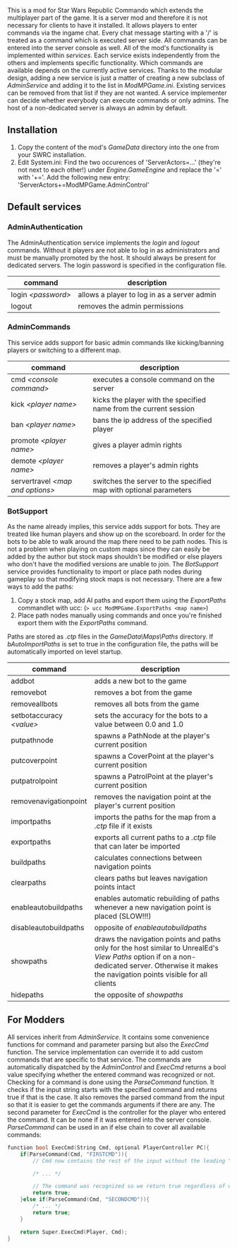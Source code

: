 This is a mod for Star Wars Republic Commando which extends the multiplayer part of the game. It is a server mod and therefore it is not necessary for clients to have it installed.
It allows players to enter commands via the ingame chat. Every chat message starting with a '/' is treated as a command which is executed server side. All commands can be entered into the server console as well.
All of the mod's functionality is implemented within _services_. Each service exists independently from the others and implements specific functionality. Which commands are available depends on the currently active services.
Thanks to the modular design, adding a new service is just a matter of creating a new subclass of _AdminService_ and adding it to the list in _ModMPGame.ini_. Existing services can be removed from that list if they are not wanted.
A service implementer can decide whether everybody can execute commands or only admins. The host of a non-dedicated server is always an admin by default.

## Installation

1. Copy the content of the mod's _GameData_ directory into the one from your SWRC installation.
2. Edit System.ini: Find the two occurences of 'ServerActors=...' (they're not next to each other!) under _Engine.GameEngine_ and replace the '=' with '+='. Add the following new entry: 'ServerActors+=ModMPGame.AdminControl'

## Default services

### AdminAuthentication

The AdminAuthentication service implements the _login_ and _logout_ commands. Without it players are not able to log in as administrators and must be manually promoted by the host. It should always be present for dedicated servers.
The login password is specified in the configuration file.

| command              | description  |
|----------------------|--------------|
| login _&lt;password>_| allows a player to log in as a server admin |
| logout               | removes the admin permissions |

### AdminCommands

This service adds support for basic admin commands like kicking/banning players or switching to a different map.

| command                              | description  |
|--------------------------------------|--------------|
| cmd _&lt;console command>_           | executes a console command on the server |
| kick _&lt;player name>_              | kicks the player with the specified name from the current session |
| ban _&lt;player name>_               | bans the ip address of the specified player |
| promote _&lt;player name>_           | gives a player admin rights |
| demote _&lt;player name>_            | removes a player's admin rights |
| servertravel _&lt;map and options>_  | switches the server to the specified map with optional parameters |

### BotSupport

As the name already implies, this service adds support for bots. They are treated like human players and show up on the scoreboard. In order for the bots to be able to walk around the map there need to be path nodes. This is not a problem when playing on custom maps since they can easily be added by the author but stock maps shouldn't be modified or else players who don't have the modified versions are unable to join. The _BotSupport_ service provides functionality to import or place path nodes during gameplay so that modifying stock maps is not necessary. There are a few ways to add the paths:
1. Copy a stock map, add AI paths and export them using the _ExportPaths_ commandlet with ucc: (`> ucc ModMPGame.ExportPaths <map name>`)
2. Place path nodes manually using  commands and once you're finished export them with the _ExportPaths_ command.

Paths are stored as _.ctp_ files in the _GameData\\Maps\\Paths_ directory. If _bAutoImportPaths_ is set to true in the configuration file, the paths will be automatically imported on level startup.

| command                    | description  |
|----------------------------|--------------|
| addbot                     | adds a new bot to the game |
| removebot                  | removes a bot from the game |
| removeallbots              | removes all bots from the game |
| setbotaccuracy _&lt;value>_| sets the accuracy for the bots to a value between 0.0 and 1.0 |
| putpathnode                | spawns a PathNode at the player's current position |
| putcoverpoint              | spawns a CoverPoint at the player's current position |
| putpatrolpoint             | spawns a PatrolPoint at the player's current position |
| removenavigationpoint      | removes the navigation point at the player's current position |
| importpaths                | imports the paths for the map from a _.ctp_ file if it exists |
| exportpaths                | exports all current paths to a _.ctp_ file that can later be imported |
| buildpaths                 | calculates connections between navigation points |
| clearpaths                 | clears paths but leaves navigation points intact |
| enableautobuildpaths       | enables automatic rebuilding of paths whenever a new navigation point is placed (SLOW!!!) |
| disableautobuildpaths      | opposite of _enableautobuildpaths_ |
| showpaths                  | draws the navigation points and paths only for the host similar to UnrealEd's _View Paths_ option if on a non-dedicated server. Otherwise it makes the navigation points visible for all clients |
| hidepaths                  | the opposite of _showpaths_ |

## For Modders

All services inherit from _AdminService_. It contains some convenience functions for command and parameter parsing but also the _ExecCmd_ function. The service implementation can override it to add custom commands that are specific to that service. The commands are automatically dispatched by the _AdminControl_ and _ExecCmd_ returns a bool value specifying whether the entered command was recognized or not.
Checking for a command is done using the _ParseCommand_ function. It checks if the input string starts with the specified command and returns true if that is the case. It also removes the parsed command from the input so that it is easier to get the commands arguments if there are any. The second parameter for _ExecCmd_ is the controller for the player who entered the command. It can be none if it was entered into the server console.
_ParseCommand_ can be used in an if else chain to cover all available commands:
```cpp
function bool ExecCmd(String Cmd, optional PlayerController PC){
	if(ParseCommand(Cmd, "FIRSTCMD")){
		// Cmd now contains the rest of the input without the leading "FIRSTCMD"

		/* ... */

		// The command was recognized so we return true regardless of whether it was successful or not
		return true;
	}else if(ParseCommand(Cmd, "SECONDCMD")){
		/* ... */
		return true;
	}

	return Super.ExecCmd(Player, Cmd);
}
```
